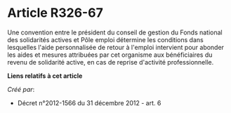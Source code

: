 # Article R326-67

Une convention entre le président du conseil de gestion du Fonds national des solidarités actives et Pôle emploi détermine
les conditions dans lesquelles l'aide personnalisée de retour à l'emploi intervient pour abonder les aides et mesures
attribuées par cet organisme aux bénéficiaires du revenu de solidarité active, en cas de reprise d'activité professionnelle.

**Liens relatifs à cet article**

_Créé par_:

  - Décret n°2012-1566 du 31 décembre 2012 - art. 6
